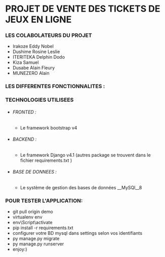 # PROJET DE VENTE DES TICKETS DE JEUX EN LIGNE

### LES COLABOLATEURS DU PROJET 
  * Irakoze Eddy Nobel
  * Dushime Rosine Leslie
  * ITERITEKA Delphin Dodo
  * Kiza Samuel
  * Dusabe Alain Fleury
  * MUNEZERO Alain

### LES DIFFERENTES FONCTIONNALITES :

### TECHNOLOGIES UTILISEES

- ###### FRONTED : 
    * Le framework bootstrap v4
- ###### BACKEND : 
    * Le framework Django v4.1 (autres package se trouvent dans le fichier requirements.txt )
- ###### BASE DE DONNEES : 
    * Le système de gestion des bases de données __MySQl__8

### POUR TESTER L'APPLICATION:
   * git pull origin demo
   * virtualenv env
   * env\Script\activate
   * pip install -r requirements.txt
   * configurer votre BD mysql dans settings selon vos identifiants
   * py manage.py migrate
   * py manage.py runserver
   * enjoy:)
